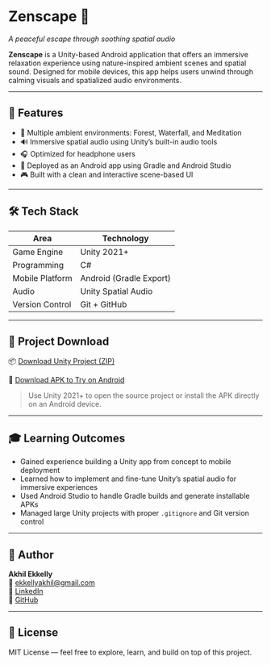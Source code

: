 # Zenscape 🌿
*A peaceful escape through soothing spatial audio*

**Zenscape** is a Unity-based Android application that offers an immersive relaxation experience using nature-inspired ambient scenes and spatial sound. Designed for mobile devices, this app helps users unwind through calming visuals and spatialized audio environments.

---

## 🌟 Features

- 🌲 Multiple ambient environments: Forest, Waterfall, and Meditation
- 🔊 Immersive spatial audio using Unity’s built-in audio tools
- 🎧 Optimized for headphone users
- 📱 Deployed as an Android app using Gradle and Android Studio
- 🎮 Built with a clean and interactive scene-based UI

---

## 🛠️ Tech Stack

| Area             | Technology          |
|------------------|---------------------|
| Game Engine      | Unity 2021+         |
| Programming      | C#                  |
| Mobile Platform  | Android (Gradle Export) |
| Audio            | Unity Spatial Audio |
| Version Control  | Git + GitHub        |

---

## 🔗 Project Download

📦 [Download Unity Project (ZIP)](https://drive.google.com/unity_zip_h)

📱 [Download APK to Try on Android](https://drive.google.com/apk_)

> Use Unity 2021+ to open the source project or install the APK directly on an Android device.

---

## 🎓 Learning Outcomes

- Gained experience building a Unity app from concept to mobile deployment
- Learned how to implement and fine-tune Unity’s spatial audio for immersive experiences
- Used Android Studio to handle Gradle builds and generate installable APKs
- Managed large Unity projects with proper `.gitignore` and Git version control

---

## 👤 Author

**Akhil Ekkelly**  
📧 [ekkellyakhil@gmail.com](mailto:ekkellyakhil@gmail.com)  
🔗 [LinkedIn](https://www.linkedin.com/in/akhil-ekkelly-9aa71933a)  
🔗 [GitHub](https://github.com/akhil-ekkelly)

---

## 📄 License

MIT License — feel free to explore, learn, and build on top of this project.
